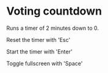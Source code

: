 # Voting countdown

Runs a timer of 2 minutes down to 0.

Reset the timer with 'Esc'

Start the timer with 'Enter'

Toggle fullscreen with 'Space'